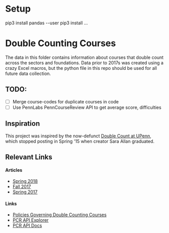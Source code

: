 # Setup
pip3 install pandas --user
pip3 install ...

# Double Counting Courses

The data in this folder contains information about courses that double count
across the sectors and foundations. Data prior to 2017s was created using a
crazy Excel macros, but the python file in this repo should be used for all future
data collection.

## TODO:
- [ ] Merge course-codes for duplicate courses in code
- [ ] Use PennLabs PennCourseReview API to get average score, difficulties

## Inspiration
This project was inspired by the now-defunct
[Double Count at UPenn](http://doublecountatupenn.weebly.com), which stopped
posting in Spring '15 when creator Sara Allan graduated.

## Relevant Links
#### Articles
- [Spring 2018](http://www.thedp.com/article/2017/10/here-are-the-courses-that-double-count-for-the-spring-of-2018)
- [Fall 2017](http://www.thedp.com/article/2017/03/double-count-classes-fall-2017)
- [Spring 2017](http://www.thedp.com/article/2016/10/double-count-classes-spring-2017)

#### Links
- [Policies Governing Double Counting Courses](https://www.college.upenn.edu/double-counting-courses)
- [PCR API Explorer](http://pennlabs.org/console/#depts)
- [PCR API Docs](https://github.com/dailypenn/data/blob/master/double-count/PCR_API_DOCS.md)
